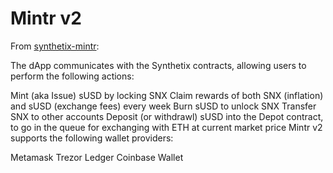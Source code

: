 # Mintr v2

From [synthetix-mintr](https://github.com/Synthetixio/synthetix-mintr):

The dApp communicates with the Synthetix contracts, allowing users to perform the following actions:

Mint (aka Issue) sUSD by locking SNX
Claim rewards of both SNX (inflation) and sUSD (exchange fees) every week
Burn sUSD to unlock SNX
Transfer SNX to other accounts
Deposit (or withdrawl) sUSD into the Depot contract, to go in the queue for exchanging with ETH at current market price
Mintr v2 supports the following wallet providers:

Metamask
Trezor
Ledger
Coinbase Wallet